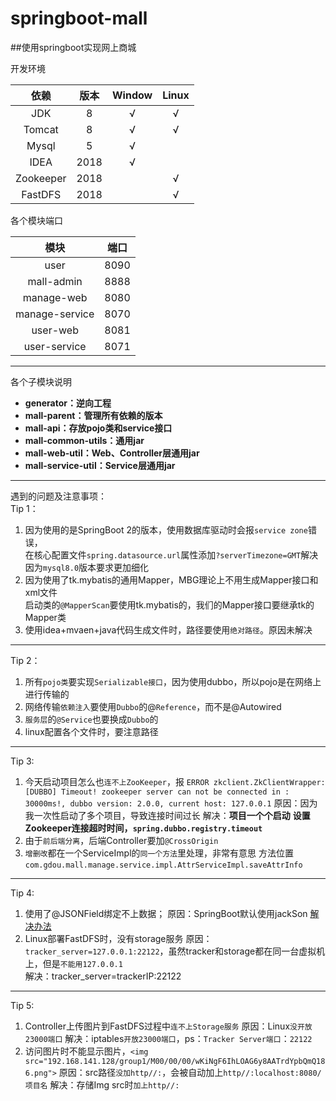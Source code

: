 # springboot-mall
##使用springboot实现网上商城


开发环境

|    依赖    |   版本   |  Window  |   Linux  |
|:----------:|  :----:  |  :----:  |  :----:  |
|JDK |   8   |  √| √  |
|Tomcat |   8   |√| √  |
|Mysql |   5   |√|   |
|IDEA |   2018   |√|   |
|Zookeeper |   2018   | |  √ |
|FastDFS |   2018   | |  √ |

各个模块端口

|     模块   |   端口   |
|:----------:|  :----:  |
|user    |   8090   |  
|mall-admin|   8888   |
|manage-web    |   8080   |  
|manage-service|   8070   |
|user-web    |   8081   |  
|user-service|   8071   |


----------

各个子模块说明
- **generator：逆向工程**
- **mall-parent：管理所有依赖的版本**
- **mall-api：存放pojo类和service接口**    
- **mall-common-utils：通用jar**
- **mall-web-util：Web、Controller层通用jar**
- **mall-service-util：Service层通用jar**

----------
遇到的问题及注意事项：            
Tip 1：    
1. 因为使用的是SpringBoot 2的版本，使用数据库驱动时会报`service zone`错误，   
   在核心配置文件`spring.datasource.url`属性添加`?serverTimezone=GMT`解决  
   因为`mysql8.0`版本要求更加细化      
2. 因为使用了tk.mybatis的通用Mapper，MBG理论上不用生成Mapper接口和xml文件   
   启动类的`@MapperScan`要使用tk.mybatis的，我们的Mapper接口要继承tk的Mapper<Class>类     
3. 使用idea+mvaen+java代码生成文件时，路径要使用`绝对路径`。原因未解决  

----------
Tip 2：
1. 所有`pojo类`要实现`Serializable接口`，因为使用dubbo，所以pojo是在网络上进行传输的  
2. 网络传输`依赖注入`要使用`Dubbo`的@`Reference`，而不是@Autowired
3. `服务层`的`@Service`也要换成`Dubbo`的
4. linux配置各个文件时，要注意路径

----------
Tip 3:
1. 今天启动项目怎么也`连不上ZooKeeper`，报 `ERROR zkclient.ZkClientWrapper: [DUBBO] Timeout! zookeeper server can not be connected in : 30000ms!, dubbo version: 2.0.0, current host: 127.0.0.1`
   原因：因为我一次性启动了多个项目，导致连接时间过长
   解决：**项目一个个启动**  **设置Zookeeper连接超时时间，`spring.dubbo.registry.timeout`**
2. 由于`前后端分离`，后端Controller要加`@CrossOrigin`
3. `增删改`都在一个ServiceImpl的`同一个方法`里处理，非常有意思
   方法位置`com.gdou.mall.manage.service.impl.AttrServiceImpl.saveAttrInfo`
   
---------
Tip 4:
1. 使用了@JSONField绑定不上数据；
   原因：SpringBoot默认使用jackSon
   [解决办法](https://blog.csdn.net/xuqingge/article/details/53561529) 
2. Linux部署FastDFS时，没有storage服务
   原因：`tracker_server=127.0.0.1:22122`，虽然tracker和storage都在同一台虚拟机上，但是`不能用127.0.0.1`  
   解决：tracker_server=trackerIP:22122
   
--------
Tip 5:
1. Controller上传图片到FastDFS过程中`连不上Storage服务`
   原因：Linux`没开放23000端口`
   解决：iptables`开放23000端口`，ps：`Tracker Server端口`：`22122`
2. 访问图片时不能显示图片，`<img src="192.168.141.128/group1/M00/00/00/wKiNgF6IhLOAG6y8AATrdYpbQmQ186.png">`
   原因：src路径`没加http//:`，会被自动加上`http//:localhost:8080/项目名`
   解决：存储Img src时`加上http//:`